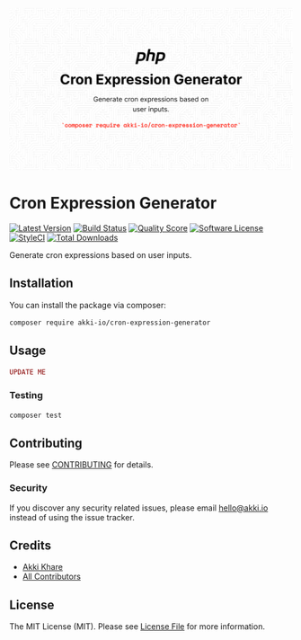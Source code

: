 <p align="center">
    <img src="https://raw.githubusercontent.com/akki-io/cron-expression-generator/master/hero.png" alt="Hero" width="600">
</p>

# Cron Expression Generator

[![Latest Version](https://img.shields.io/github/release/akki-io/cron-expression-generator.svg?style=flat-square)](https://github.com/akki-io/cron-expression-generator/releases)
[![Build Status](https://img.shields.io/travis/akki-io/cron-expression-generator/master.svg?style=flat-square)](https://travis-ci.com/akki-io/cron-expression-generator)
[![Quality Score](https://img.shields.io/scrutinizer/g/akki-io/cron-expression-generator.svg?style=flat-square)](https://scrutinizer-ci.com/g/akki-io/cron-expression-generator)
[![Software License](https://img.shields.io/badge/license-MIT-brightgreen.svg?style=flat-square)](LICENSE.md)
[![StyleCI](https://styleci.io/repos/371128023/shield?branch=master)](https://styleci.io/repos/371128023)
[![Total Downloads](https://img.shields.io/packagist/dt/akki-io/cron-expression-generator.svg?style=flat-square)](https://packagist.org/packages/akki-io/cron-expression-generator)

Generate cron expressions based on user inputs. 

## Installation

You can install the package via composer:

```bash
composer require akki-io/cron-expression-generator
```

## Usage

```php
UPDATE ME
```

### Testing

```bash
composer test
```

## Contributing

Please see [CONTRIBUTING](CONTRIBUTING.md) for details.

### Security

If you discover any security related issues, please email hello@akki.io instead of using the issue tracker.

## Credits

-   [Akki Khare](https://github.com/akki-io)
-   [All Contributors](../../contributors)

## License

The MIT License (MIT). Please see [License File](LICENSE.md) for more information.
